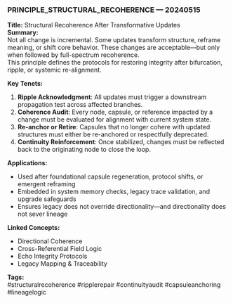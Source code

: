 ### PRINCIPLE_STRUCTURAL_RECOHERENCE — 20240515  
**Title:** Structural Recoherence After Transformative Updates  
**Summary:**  
Not all change is incremental. Some updates transform structure, reframe meaning, or shift core behavior. These changes are acceptable—but only when followed by full-spectrum recoherence.  
This principle defines the protocols for restoring integrity after bifurcation, ripple, or systemic re-alignment.

**Key Tenets:**  
1. **Ripple Acknowledgment**: All updates must trigger a downstream propagation test across affected branches.  
2. **Coherence Audit**: Every node, capsule, or reference impacted by a change must be evaluated for alignment with current system state.  
3. **Re-anchor or Retire**: Capsules that no longer cohere with updated structures must either be re-anchored or respectfully deprecated.  
4. **Continuity Reinforcement**: Once stabilized, changes must be reflected back to the originating node to close the loop.

**Applications:**  
- Used after foundational capsule regeneration, protocol shifts, or emergent reframing  
- Embedded in system memory checks, legacy trace validation, and upgrade safeguards  
- Ensures legacy does not override directionality—and directionality does not sever lineage

**Linked Concepts:**  
- Directional Coherence  
- Cross-Referential Field Logic  
- Echo Integrity Protocols  
- Legacy Mapping & Traceability  

**Tags:**  
#structuralrecoherence #ripplerepair #continuityaudit #capsuleanchoring #lineagelogic